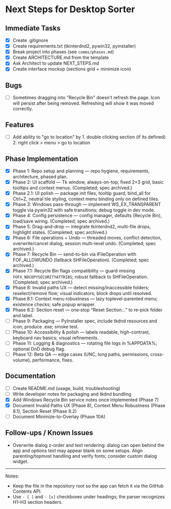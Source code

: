 # Next Steps for Desktop Sorter

## Immediate Tasks
- [x] Create .gitignore
- [x] Create requirements.txt (tkinterdnd2, pywin32, pyinstaller)
- [x] Break project into phases (see `comms/phases.md`)
- [x] Create ARCHITECTURE.md from the template
- [x] Ask Architect to update NEXT_STEPS.md
- [x] Create interface mockup (sections grid + minimize icon)

## Bugs
- [ ] Sometimes dragging into "Recycle Bin" doesn't refresh the page. Icon will persist after being removed. Refreshing will show it was moved correctly.

## Features
- [ ] Add ability to "go to location" by 1. double clicking section (if its defined) 2. right click > menu > go to location

## Phase Implementation
- [x] Phase 1: Repo setup and planning — repo hygiene, requirements, architecture, phased plan.
- [x] Phase 2: UI scaffold — Tk window, always-on-top, fixed 2×3 grid, basic tooltips and context menus. (Completed; spec archived.)
- [x] Phase 2.1: UI polish — package init files, tooltip guard, bind_all for Ctrl+Z, neutral tile styling, context menu binding only on defined tiles.
- [x] Phase 3: Windows pass-through — implement WS_EX_TRANSPARENT toggle via pywin32 with safe transitions; debug toggle in dev mode.
- [x] Phase 4: Config persistence — config manager, defaults (Recycle Bin), load/save wiring. (Completed; spec archived.)
- [x] Phase 5: Drag-and-drop — integrate tkinterdnd2, multi-file drops, highlight states. (Completed; spec archived.)
- [x] Phase 6: File operations + Undo — threaded moves, conflict detection, overwrite/cancel dialog, session multi-level undo. (Completed; spec archived.)
- [x] Phase 7: Recycle Bin — send-to-bin via IFileOperation with FOF_ALLOWUNDO (fallback SHFileOperation). (Completed; spec archived.)
- [x] Phase 7.1: Recycle Bin flags compatibility — guard missing `FOFX_NOCOPYSECURITYATTRIBS`; robust fallback to SHFileOperation. (Completed; spec archived.)
- [x] Phase 8: Invalid paths UX — detect missing/inaccessible folders; reselect/remove flow; visual indicators; block drops until resolved.
- [x] Phase 8.1: Context menu robustness — lazy toplevel-parented menu; existence checks; safe popup wrapper.
- [x] Phase 8.2: Section reset — one‑stop “Reset Section…” to re-pick folder and label.
- [ ] Phase 9: Packaging — PyInstaller spec, include tkdnd resources and icon; produce .exe; smoke test.
- [ ] Phase 10: Accessibility & polish — labels readable, high-contrast, keyboard nav basics; visual refinements.
- [ ] Phase 11: Logging & diagnostics — rotating file logs in %APPDATA%; optional DnD debug flag.
- [ ] Phase 12: Beta QA — edge cases (UNC, long paths, permissions, cross-volume), performance, fixes.

## Documentation
- [ ] Create README.md (usage, build, troubleshooting)
- [ ] Write developer notes for packaging and tkdnd bundling
- [x] Add Windows Recycle Bin service notes once implemented (Phase 7)
- [x] Document Invalid Paths UX (Phase 8), Context Menu Robustness (Phase 8.1), Section Reset (Phase 8.2)
- [ ] Document Minimize-to-Overlay (Phase 10A)

## Follow-ups / Known Issues
- Overwrite dialog z-order and text rendering: dialog can open behind the app and options text may appear blank on some setups. Align parenting/topmost handling and verify fonts; consider custom dialog widget.

---

Notes:
- Keep the file in the repository root so the app can fetch it via the GitHub Contents API.
- Use `- [ ]` and `- [x]` checkboxes under headings; the parser recognizes H1–H3 section headers.
